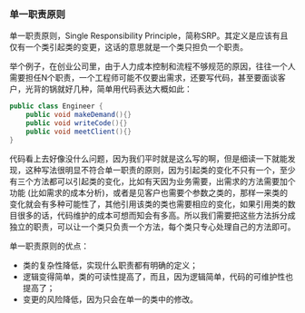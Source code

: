 ### 单一职责原则

单一职责原则，Single Responsibility Principle，简称SRP。其定义是应该有且仅有一个类引起类的变更，这话的意思就是一个类只担负一个职责。

举个例子，在创业公司里，由于人力成本控制和流程不够规范的原因，往往一个人需要担任N个职责，一个工程师可能不仅要出需求，还要写代码，甚至要面谈客户，光背的锅就好几种，简单用代码表达大概如此：

```java
public class Engineer {
    public void makeDemand(){}
    public void writeCode(){}
    public void meetClient(){}
}
```


代码看上去好像没什么问题，因为我们平时就是这么写的啊，但是细读一下就能发现，这种写法很明显不符合单一职责的原则，因为引起类的变化不只有一个，至少有三个方法都可以引起类的变化，比如有天因为业务需要，出需求的方法需要加个功能 (比如需求的成本分析)，或者是见客户也需要个参数之类的，那样一来类的变化就会有多种可能性了，其他引用该类的类也需要相应的变化，如果引用类的数目很多的话，代码维护的成本可想而知会有多高。所以我们需要把这些方法拆分成独立的职责，可以让一个类只负责一个方法，每个类只专心处理自己的方法即可。

单一职责原则的优点：

* 类的复杂性降低，实现什么职责都有明确的定义；
* 逻辑变得简单，类的可读性提高了，而且，因为逻辑简单，代码的可维护性也提高了；
* 变更的风险降低，因为只会在单一的类中的修改。